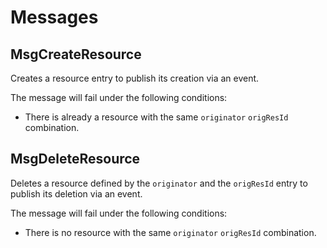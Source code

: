 <!--
order: 3
-->

# Messages

## MsgCreateResource

Creates a resource entry to publish its creation via an event.

The message will fail under the following conditions:

- There is already a resource with the same `originator` `origResId` combination.

## MsgDeleteResource

Deletes a resource defined by the `originator` and the `origResId` entry to publish its deletion via an event.

The message will fail under the following conditions:

- There is no resource with the same `originator` `origResId` combination.